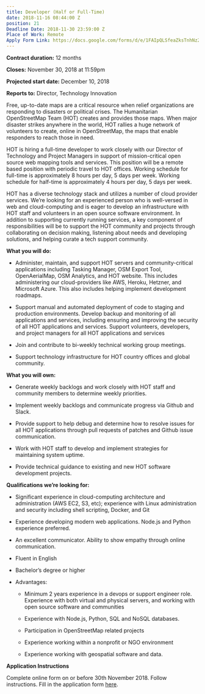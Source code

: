 ```yaml
---
title: Developer (Half or Full-Time)
date: 2018-11-16 08:44:00 Z
position: 21
Deadline Date: 2018-11-30 23:59:00 Z
Place of Work: Remote
Apply Form Link: https://docs.google.com/forms/d/e/1FAIpQLSfeaZksTnhNz2zb1fda36V2JnJMBDcfcpwwfKTTx_OrLf2NMQ/viewform
---
```


**Contract duration:** 12 months

**Closes:** November 30, 2018 at 11:59pm

**Projected start date:** December 10, 2018

**Reports to:** Director, Technology Innovation

Free, up-to-date maps are a critical resource when relief organizations are responding to disasters or political crises. The Humanitarian OpenStreetMap Team (HOT) creates and provides those maps. When major disaster strikes anywhere in the world, HOT rallies a huge network of volunteers to create, online in OpenStreetMap, the maps that enable responders to reach those in need.

HOT is hiring a full-time developer to work closely with our Director of Technology and Project Managers in support of mission-critical open source web mapping tools and services. This position will be a remote based position with periodic travel to HOT offices. Working schedule for full-time is approximately 8 hours per day, 5 days per week. Working schedule for half-time is approximately 4 hours per day, 5 days per week.

HOT has a diverse technology stack and utilizes a number of cloud provider services. We’re looking for an experienced person who is well-versed in web and cloud-computing and is eager to develop an infrastructure with HOT staff and volunteers in an open source software environment. In addition to supporting currently running services, a key component of responsibilities will be to support the HOT community and projects through collaborating on decision making, listening about needs and developing solutions, and helping curate a tech support community.

**What you will do:**

* Administer, maintain, and support HOT servers and community-critical applications including Tasking Manager, OSM Export Tool, OpenAerialMap, OSM Analytics, and HOT website. This includes administering our cloud-providers like AWS, Heroku, Hetzner, and Microsoft Azure. This also includes helping implement development roadmaps.

* Support manual and automated deployment of code to staging and production environments. Develop backup and monitoring of all applications and services, including ensuring and improving the security of all HOT applications and services. Support volunteers, developers, and project managers for all HOT applications and services

* Join and contribute to bi-weekly technical working group meetings.

* Support technology infrastructure for HOT country offices and global community.

**What you will own:**

* Generate weekly backlogs and work closely with HOT staff and community members to determine weekly priorities.

* Implement weekly backlogs and communicate progress via Github and Slack.

* Provide support to help debug and determine how to resolve issues for all HOT applications through pull requests of patches and Github issue communication.

* Work with HOT staff to develop and implement strategies for maintaining system uptime.

* Provide technical guidance to existing and new HOT software development projects.

**Qualifications we’re looking for:**

* Significant experience in cloud-computing architecture and administration (AWS EC2, S3, etc); experience with Linux administration and security including shell scripting, Docker, and Git

* Experience developing modern web applications. Node.js and Python experience preferred.

* An excellent communicator. Ability to show empathy through online communication.

* Fluent in English

* Bachelor’s degree or higher

* Advantages:

  - Minimum 2 years experience in a devops or support engineer role. Experience with both virtual and physical servers, and working with open source software and communities

  - Experience with Node.js, Python, SQL and NoSQL databases.

  - Participation in OpenStreetMap related projects

  - Experience working within a nonprofit or NGO environment

  - Experience working with geospatial software and data.

**Application Instructions**

Complete online form on or before 30th November 2018. Follow instructions. Fill in the application form [here](https://docs.google.com/forms/d/e/1FAIpQLSfeaZksTnhNz2zb1fda36V2JnJMBDcfcpwwfKTTx_OrLf2NMQ/viewform).
